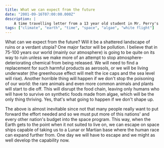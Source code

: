 ```yaml
---
title: What we can expect from the future
date: "2001-09-16T07:00:00.000Z"
description: |
    A time travelling letter from a 13 year old student in Mr. Perry's 2001 junior high science class. Presented verbatim after being in a time capsule for 20 years. Something's really never change. 
tags: ["climate", "earth", "time", "space", "algae", "white flight"]
---
```


What can we expect from the future? Will it be a shattered landscape of ruins or a verdant utopia? One major factor will be pollution. I believe that in 75-100 years our world (mainly our atmosphere) is going to be quite on its way to ruin unless we make more of an attempt to stop atmosphere-deteriorating chemical from being released. We will need to find a replacement for such harmful products as aerosols, or we will be living underwater (the greenhouse effect will melt the ice caps and the sea level will rise). Another horrible thing will happen if we don't stop the poisoning of our world: the rare animals and even more common animals and plants will start to die off. This will disrupt the food chain, leaving only humans who will have to survive on synthetic foods made from algae, which will be the only thing thriving. Yes, that's what going to happen if we don't shape up.

The above is almost inevitable since not that many people really want to put forward the effort needed and so we must put more of this nations' and every other nation's budget into the space program. This way, when the Earth gets to the point when it not suited to live on, we can escape on space ships capable of taking us to a Lunar or Martian base where the human race can expand further from. One day we will have to escape and we might as well develop the capability now.
